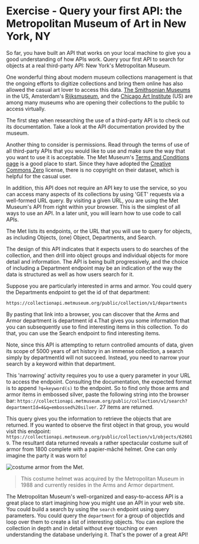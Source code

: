 # Exercise - Query your first API: the Metropolitan Museum of Art in New York, NY

So far, you have built an API that works on your local machine to give you a good understanding of how APIs work. Query your first API to search for objects at a real third-party API: New York's Metropolitan Museum.

One wonderful thing about modern museum collections management is that the ongoing efforts to digitize collections and bring them online has also allowed the casual art lover to access this data. [The Smithsonian Museums](https://www.si.edu/openaccess) in the US, Amsterdam's [Rijksmuseum](https://www.rijksmuseum.nl/en/api/-rijksmuseum-oai-api-instructions-for-use), and the [Chicago Art Institute](https://aggregator-data.artic.edu/home) (US) are among many museums who are opening their collections to the public to access virtually.

The first step when researching the use of a third-party API is to check out its documentation. 
Take a look at the API documentation provided by the museum.

Another thing to consider is permissions. Read through the terms of use of all third-party APIs that you would like to use and make sure the way that you want to use it is acceptable. The Met Museum's [Terms and Conditions page](https://www.metmuseum.org/information/terms-and-conditions) is a good place to start. Since they have adopted the [Creative Commons Zero](https://creativecommons.org/publicdomain/zero/1.0/) license, there is no copyright on their dataset, which is helpful for the casual user.

In addition, this API does not require an API key to use the service, so you can access many aspects of its collections by using 'GET' requests via a well-formed URL query. By visiting a given URL, you are using the Met Museum's API from right within your browser. This is the simplest of all ways to use an API. In a later unit, you will learn how to use code to call APIs.

The Met lists its endpoints, or the URL that you will use to query for objects, as including Objects, (one) Object, Departments, and Search.

The design of this API indicates that it expects users to do searches of the collection, and then drill into object groups and individual objects for more detail and information. The API is being built progressively, and the choice of including a Department endpoint may be an indication of the way the data is structured as well as how users search for it.

Suppose you are particularly interested in arms and armor. You could query the Departments endpoint to get the id of that department:

`https://collectionapi.metmuseum.org/public/collection/v1/departments`

By pasting that link into a browser, you can discover that the Arms and Armor department is department id `4`.That gives you some information that you can subsequently use to find interesting items in this collection. To do that, you can use the Search endpoint to find interesting items. 

Note, since this API is attempting to return controlled amounts of data, given its scope of 5000 years of art history in an immense collection, a search simply by departmentId will not succeed. Instead, you need to narrow your search by a keyword within that department.

This 'narrowing' activity requires you to use a query parameter in your URL to access the endpoint. Consulting the documentation, the expected format is to append `?q=keyword(s)` to the endpoint. So to find only those arms and armor items in embossed silver, paste the following string into the browser bar:  `https://collectionapi.metmuseum.org/public/collection/v1/search?departmentId=4&q=embossed%20silver`. 27 items are returned.

This query gives you the information to retrieve the objects that are returned. If you wanted to observe the first object in that group, you would visit this endpoint: `https://collectionapi.metmuseum.org/public/collection/v1/objects/626019`. The resultant data returned reveals a rather spectacular costume suit of armor from 1800 complete with a papier-mâché helmet. One can only imagine the party it was worn to!

![costume armor from the Met](https://images.metmuseum.org/CRDImages/aa/original/DT5896.jpg).
> This costume helmet was acquired by the Metropolitan Museum in 1988 and currently resides in the Arms and Armor department.

The Metropolitan Museum's well-organized and easy-to-access API is a great place to start imagining how you might use an API in your web site. You could build a search by using the `search` endpoint using query parameters. You could query the `department` for a group of objectIds and loop over them to create a list of interesting objects. You can explore the collection in depth and in detail without ever touching or even understanding the database underlying it. That's the power of a great API!




